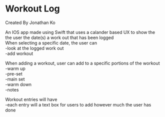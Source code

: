 # Workout Log

Created By Jonathan Ko

An IOS app made using Swift that uses a calander based UX to show the the user the date(s) a work out that has been logged </br>
When selecting a specific date, the user can </br>
    -look at the logged work out </br>
    -add workout  </br>

When adding a workout, user can add to a specific portions of the workout </br>
    -warm up </br>
    -pre-set </br>
    -main set </br>
    -warm down </br>
    -notes </br>

Workout entries will have </br>
    -each entry will a text box for users to add however much the user has done
    
